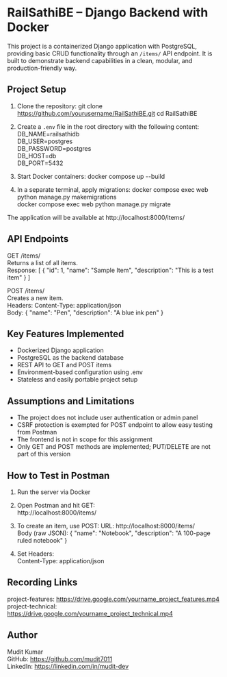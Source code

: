 # RailSathiBE – Django Backend with Docker

This project is a containerized Django application with PostgreSQL, providing basic CRUD functionality through an `/items/` API endpoint. It is built to demonstrate backend capabilities in a clean, modular, and production-friendly way.

## Project Setup

1. Clone the repository:
   git clone https://github.com/yourusername/RailSathiBE.git
   cd RailSathiBE

2. Create a `.env` file in the root directory with the following content:
   DB_NAME=railsathidb  
   DB_USER=postgres  
   DB_PASSWORD=postgres  
   DB_HOST=db  
   DB_PORT=5432

3. Start Docker containers:
   docker compose up --build

4. In a separate terminal, apply migrations:
   docker compose exec web python manage.py makemigrations  
   docker compose exec web python manage.py migrate

The application will be available at http://localhost:8000/items/

## API Endpoints

GET /items/  
Returns a list of all items.  
Response:
[
  {
    "id": 1,
    "name": "Sample Item",
    "description": "This is a test item"
  }
]

POST /items/  
Creates a new item.  
Headers: Content-Type: application/json  
Body:
{
  "name": "Pen",
  "description": "A blue ink pen"
}

## Key Features Implemented

- Dockerized Django application
- PostgreSQL as the backend database
- REST API to GET and POST items
- Environment-based configuration using .env
- Stateless and easily portable project setup

## Assumptions and Limitations

- The project does not include user authentication or admin panel
- CSRF protection is exempted for POST endpoint to allow easy testing from Postman
- The frontend is not in scope for this assignment
- Only GET and POST methods are implemented; PUT/DELETE are not part of this version

## How to Test in Postman

1. Run the server via Docker
2. Open Postman and hit GET:  
   http://localhost:8000/items/

3. To create an item, use POST:
   URL: http://localhost:8000/items/  
   Body (raw JSON):
   {
     "name": "Notebook",
     "description": "A 100-page ruled notebook"
   }

4. Set Headers:  
   Content-Type: application/json

## Recording Links

project-features: https://drive.google.com/yourname_project_features.mp4  
project-technical: https://drive.google.com/yourname_project_technical.mp4

## Author

Mudit Kumar  
GitHub: https://github.com/mudit7011  
LinkedIn: https://linkedin.com/in/mudit-dev
